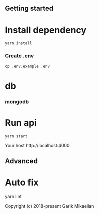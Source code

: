 ## Getting started
#
# Install dependency
```
yarn install
```
### Create .env

```
cp .env.example .env
```
# db
### mongodb
#

# Run api 
```
yarn start
```

Your host http://localhost:4000.

## Advanced

# Auto fix
yarn lint

Copyright (c) 2018-present Garik Mikaelian
